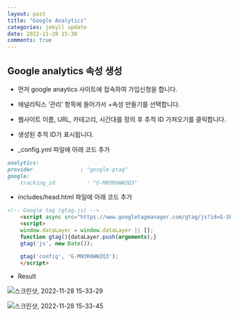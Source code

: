 ```yaml
---
layout: post
title: "Google Analytics"
categories: jekyll update
date: 2022-11-28 15:30
comments: true
---
```


## Google analytics 속성 생성

* 먼저 google anaytics 사이트에 접속하여 가입신청을 합니다.
* 애널리틱스 ‘관리’ 항목에 들어가서 +속성 만들기를 선택합니다.
* 웹사이트 이름, URL, 카테고리, 시간대를 정의 후 추적 ID 가져오기를 클릭합니다.
* 생성된 추적 ID가 표시됩니다.

* _config.yml 파일에 아래 코드 추가
```markdown
analytics:
provider               : "google-gtag" 
google:
    tracking_id          : "G-MN3R6WW2Q3"
```
* includes/head.html 파일에 아래 코드 추가
```html
<!-- Google tag (gtag.js) -->
    <script async src="https://www.googletagmanager.com/gtag/js?id=G-SP2R0K5HJ4"></script>
    <script>
    window.dataLayer = window.dataLayer || [];
    function gtag(){dataLayer.push(arguments);}
    gtag('js', new Date());

    gtag('config', 'G-MN3R6WW2Q3');
    </script>
```
* Result

![스크린샷, 2022-11-28 15-33-29](https://user-images.githubusercontent.com/104904309/204211593-6fc68a40-620e-46fb-9b63-5bc98e6f608a.png)

![스크린샷, 2022-11-28 15-33-45](https://user-images.githubusercontent.com/104904309/204211625-90bdbd9b-ed21-476b-804d-ffe6341fffdc.png)



